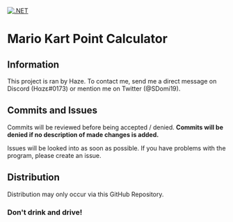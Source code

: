[![.NET](https://github.com/Domuriko/MK8DX-Point-Calculator/actions/workflows/dotnet.yml/badge.svg)](https://github.com/Domuriko/MK8DX-Point-Calculator/actions/workflows/dotnet.yml)

<h1>Mario Kart Point Calculator</h1>

<h2>Information</h2>
<p>This project is ran by Haze. To contact me, send me a direct message on Discord (Hαzε#0173) or mention me on Twitter (@SDomi19).</p>

<h2>Commits and Issues</h2>
<p>Commits will be reviewed before being accepted / denied. <b>Commits will be denied if no description of made changes is added.</b></p>
<p>Issues will be looked into as soon as possible. If you have problems with the program, please create an issue.</p>

<h2>Distribution</h2>
<p>Distribution may only occur via this GitHub Repository.</p>

<h3>Don't drink and drive!</h3>
